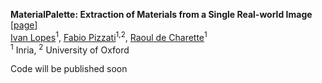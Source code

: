 **MaterialPalette: Extraction of Materials from a Single Real-world Image** \[[page](https://astra-vision.github.io/MaterialPalette/)\] \
[Ivan Lopes](https://wonjunior.github.io/)<sup>1</sup>,
[Fabio Pizzati](https://fabvio.github.io/)<sup>1,2</sup>,
[Raoul de Charette](https://team.inria.fr/rits/membres/raoul-de-charette/)<sup>1</sup>  
<sup>1</sup> Inria, 
<sup>2</sup> University of Oxford

Code will be published soon
